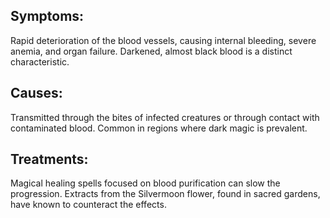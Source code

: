 ## Symptoms:
Rapid deterioration of the blood vessels, causing internal bleeding, severe anemia, and organ failure. Darkened, almost black blood is a distinct characteristic.

## Causes:
Transmitted through the bites of infected creatures or through contact with contaminated blood. Common in regions where dark magic is prevalent.

## Treatments:
Magical healing spells focused on blood purification can slow the progression. Extracts from the Silvermoon flower, found in sacred gardens, have known to counteract the effects.
